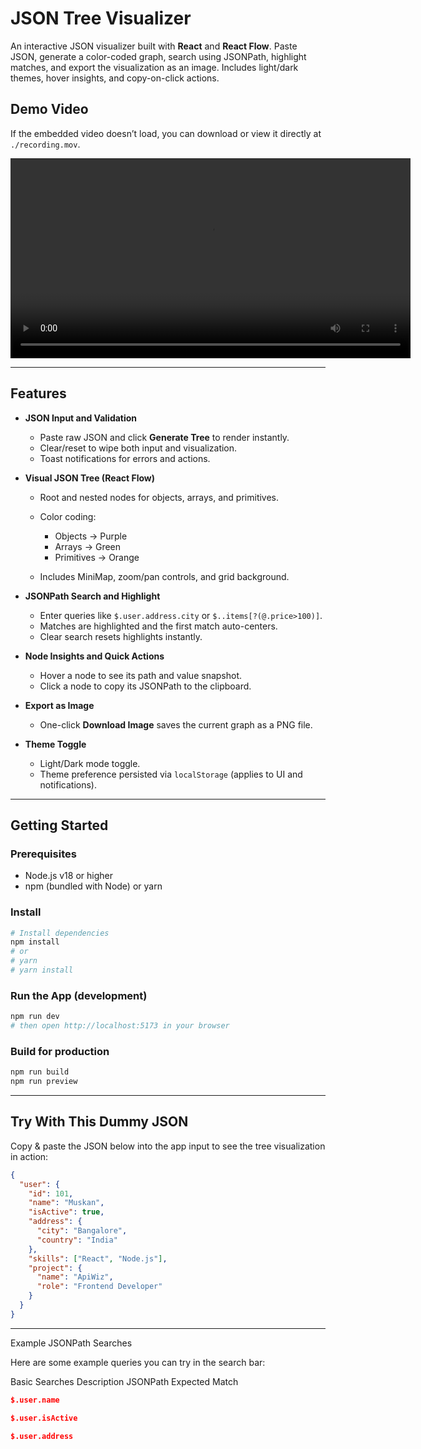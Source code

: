 # JSON Tree Visualizer

An interactive JSON visualizer built with **React** and **React Flow**. Paste JSON, generate a color-coded graph, search using JSONPath, highlight matches, and export the visualization as an image. Includes light/dark themes, hover insights, and copy-on-click actions.

## Demo Video

If the embedded video doesn’t load, you can download or view it directly at `./recording.mov`.

<video width="640" controls>
  <source src="./recording.mov" type="video/mp4" />
  Your browser does not support HTML video.
</video>

---

## Features

- **JSON Input and Validation**

  - Paste raw JSON and click **Generate Tree** to render instantly.
  - Clear/reset to wipe both input and visualization.
  - Toast notifications for errors and actions.

- **Visual JSON Tree (React Flow)**

  - Root and nested nodes for objects, arrays, and primitives.
  - Color coding:

    - Objects → Purple
    - Arrays → Green
    - Primitives → Orange

  - Includes MiniMap, zoom/pan controls, and grid background.

- **JSONPath Search and Highlight**

  - Enter queries like `$.user.address.city` or `$..items[?(@.price>100)]`.
  - Matches are highlighted and the first match auto-centers.
  - Clear search resets highlights instantly.

- **Node Insights and Quick Actions**

  - Hover a node to see its path and value snapshot.
  - Click a node to copy its JSONPath to the clipboard.

- **Export as Image**

  - One-click **Download Image** saves the current graph as a PNG file.

- **Theme Toggle**

  - Light/Dark mode toggle.
  - Theme preference persisted via `localStorage` (applies to UI and notifications).

---

## Getting Started

### Prerequisites

- Node.js v18 or higher
- npm (bundled with Node) or yarn

### Install

```bash
# Install dependencies
npm install
# or
# yarn
# yarn install
```

### Run the App (development)

```bash
npm run dev
# then open http://localhost:5173 in your browser
```

### Build for production

```bash
npm run build
npm run preview
```

---

## Try With This Dummy JSON

Copy & paste the JSON below into the app input to see the tree visualization in action:

```json
{
  "user": {
    "id": 101,
    "name": "Muskan",
    "isActive": true,
    "address": {
      "city": "Bangalore",
      "country": "India"
    },
    "skills": ["React", "Node.js"],
    "project": {
      "name": "ApiWiz",
      "role": "Frontend Developer"
    }
  }
}
```

---

Example JSONPath Searches

Here are some example queries you can try in the search bar:

Basic Searches
Description JSONPath Expected Match

```json
$.user.name
```

```json
$.user.isActive
```

```json
$.user.address
```
